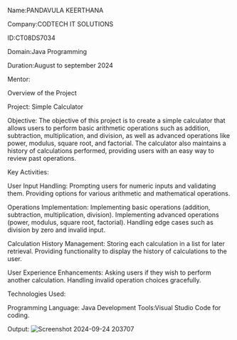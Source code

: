 Name:PANDAVULA KEERTHANA

Company:CODTECH IT SOLUTIONS

ID:CT08DS7034

Domain:Java Programming

Duration:August to september 2024

Mentor:


Overview of the Project

Project: Simple Calculator


Objective:
The objective of this project is to create a simple calculator that allows users to perform basic arithmetic operations such as addition, subtraction, multiplication, and division, as well as advanced operations like power, modulus, square root, and factorial. The calculator also maintains a history of calculations performed, providing users with an easy way to review past operations.


Key Activities:

User Input Handling:
Prompting users for numeric inputs and validating them.
Providing options for various arithmetic and mathematical operations.

Operations Implementation:
Implementing basic operations (addition, subtraction, multiplication, division).
Implementing advanced operations (power, modulus, square root, factorial).
Handling edge cases such as division by zero and invalid input.

Calculation History Management:
Storing each calculation in a list for later retrieval.
Providing functionality to display the history of calculations to the user.

User Experience Enhancements:
Asking users if they wish to perform another calculation.
Handling invalid operation choices gracefully.


Technologies Used:

Programming Language: Java
Development Tools:Visual Studio Code for coding.

Output:
![Screenshot 2024-09-24 203707](https://github.com/user-attachments/assets/a4709070-c793-400b-b30b-738529909d28)
